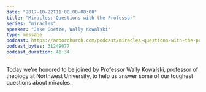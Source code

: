 ```yaml
---
date: "2017-10-22T11:00:00-08:00"
title: "Miracles: Questions with the Professor"
series: "miracles"
speaker: "Jake Goetze, Wally Kowalski"
type: message
podcast: https://arborchurch.com/podcast/miracles-questions-with-the-professor.m4a
podcast_bytes: 31249077 
podcast_duration: 41:34
---
```


Today we're honored to be joined by Professor Wally Kowalski, professor of theology at Northwest University, to help us answer some of our toughest questions about miracles.
